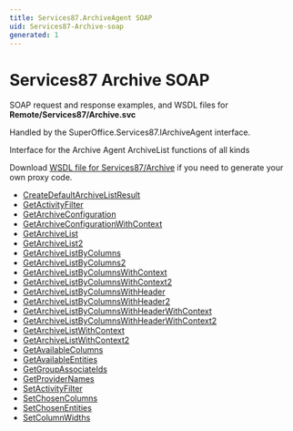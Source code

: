 ```yaml
---
title: Services87.ArchiveAgent SOAP
uid: Services87-Archive-soap
generated: 1
---
```


# Services87 Archive SOAP

SOAP request and response examples, and WSDL files for **Remote/Services87/Archive.svc**

Handled by the <see cref="T:SuperOffice.Services87.IArchiveAgent">SuperOffice.Services87.IArchiveAgent</see> interface.

Interface for the Archive Agent
ArchiveList functions of all kinds

Download [WSDL file for Services87/Archive](../Services87-Archive.md) if you need to generate your own proxy code.

* [CreateDefaultArchiveListResult](CreateDefaultArchiveListResult.md)
* [GetActivityFilter](GetActivityFilter.md)
* [GetArchiveConfiguration](GetArchiveConfiguration.md)
* [GetArchiveConfigurationWithContext](GetArchiveConfigurationWithContext.md)
* [GetArchiveList](GetArchiveList.md)
* [GetArchiveList2](GetArchiveList2.md)
* [GetArchiveListByColumns](GetArchiveListByColumns.md)
* [GetArchiveListByColumns2](GetArchiveListByColumns2.md)
* [GetArchiveListByColumnsWithContext](GetArchiveListByColumnsWithContext.md)
* [GetArchiveListByColumnsWithContext2](GetArchiveListByColumnsWithContext2.md)
* [GetArchiveListByColumnsWithHeader](GetArchiveListByColumnsWithHeader.md)
* [GetArchiveListByColumnsWithHeader2](GetArchiveListByColumnsWithHeader2.md)
* [GetArchiveListByColumnsWithHeaderWithContext](GetArchiveListByColumnsWithHeaderWithContext.md)
* [GetArchiveListByColumnsWithHeaderWithContext2](GetArchiveListByColumnsWithHeaderWithContext2.md)
* [GetArchiveListWithContext](GetArchiveListWithContext.md)
* [GetArchiveListWithContext2](GetArchiveListWithContext2.md)
* [GetAvailableColumns](GetAvailableColumns.md)
* [GetAvailableEntities](GetAvailableEntities.md)
* [GetGroupAssociateIds](GetGroupAssociateIds.md)
* [GetProviderNames](GetProviderNames.md)
* [SetActivityFilter](SetActivityFilter.md)
* [SetChosenColumns](SetChosenColumns.md)
* [SetChosenEntities](SetChosenEntities.md)
* [SetColumnWidths](SetColumnWidths.md)


